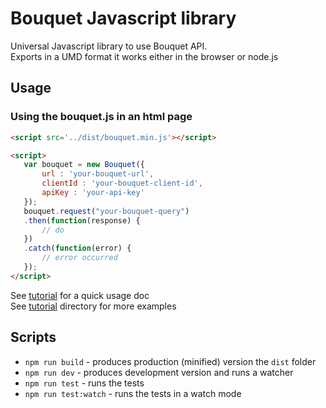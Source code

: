 # Bouquet Javascript library

Universal Javascript library to use Bouquet API.  
Exports in a UMD format it works either in the browser or node.js

## Usage

### Using the bouquet.js in an html page

```html
<script src='../dist/bouquet.min.js'></script>

<script>
   var bouquet = new Bouquet({
       url : 'your-bouquet-url',
       clientId : 'your-bouquet-client-id',
       apiKey : 'your-api-key'
   });
   bouquet.request("your-bouquet-query")
   .then(function(response) {
       // do
   })
   .catch(function(error) {
       // error occurred
   });
</script>
```

See [tutorial](doc/tutorial1) for a quick usage doc  
See [tutorial](examples) directory for more examples


## Scripts

* `npm run build` - produces production (minified) version the `dist` folder
* `npm run dev` - produces development version and runs a watcher
* `npm run test` - runs the tests
* `npm run test:watch` - runs the tests in a watch mode
